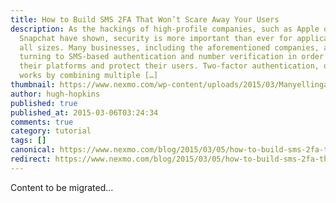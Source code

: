 ```yaml
---
title: How to Build SMS 2FA That Won’t Scare Away Your Users
description: As the hackings of high-profile companies, such as Apple or
  Snapchat have shown, security is more important than ever for applications of
  all sizes. Many businesses, including the aforementioned companies, are
  turning to SMS-based authentication and number verification in order to secure
  their platforms and protect their users. Two-factor authentication, or 2FA,
  works by combining multiple […]
thumbnail: https://www.nexmo.com/wp-content/uploads/2015/03/Manyellingatcomputer-1.jpg
author: hugh-hopkins
published: true
published_at: 2015-03-06T03:24:34
comments: true
category: tutorial
tags: []
canonical: https://www.nexmo.com/blog/2015/03/05/how-to-build-sms-2fa-that-wont-scare-away-your-users
redirect: https://www.nexmo.com/blog/2015/03/05/how-to-build-sms-2fa-that-wont-scare-away-your-users
---
```

Content to be migrated...

